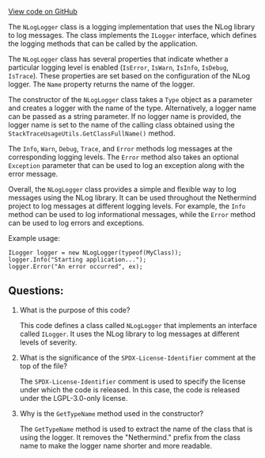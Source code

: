 [View code on GitHub](https://github.com/nethermindeth/nethermind/Nethermind.Logging.NLog/NLogLogger.cs)

The `NLogLogger` class is a logging implementation that uses the NLog library to log messages. The class implements the `ILogger` interface, which defines the logging methods that can be called by the application. 

The `NLogLogger` class has several properties that indicate whether a particular logging level is enabled (`IsError`, `IsWarn`, `IsInfo`, `IsDebug`, `IsTrace`). These properties are set based on the configuration of the NLog logger. The `Name` property returns the name of the logger.

The constructor of the `NLogLogger` class takes a `Type` object as a parameter and creates a logger with the name of the type. Alternatively, a logger name can be passed as a string parameter. If no logger name is provided, the logger name is set to the name of the calling class obtained using the `StackTraceUsageUtils.GetClassFullName()` method. 

The `Info`, `Warn`, `Debug`, `Trace`, and `Error` methods log messages at the corresponding logging levels. The `Error` method also takes an optional `Exception` parameter that can be used to log an exception along with the error message.

Overall, the `NLogLogger` class provides a simple and flexible way to log messages using the NLog library. It can be used throughout the Nethermind project to log messages at different logging levels. For example, the `Info` method can be used to log informational messages, while the `Error` method can be used to log errors and exceptions. 

Example usage:

```
ILogger logger = new NLogLogger(typeof(MyClass));
logger.Info("Starting application...");
logger.Error("An error occurred", ex);
```
## Questions: 
 1. What is the purpose of this code?
    
    This code defines a class called `NLogLogger` that implements an interface called `ILogger`. It uses the NLog library to log messages at different levels of severity.

2. What is the significance of the `SPDX-License-Identifier` comment at the top of the file?

    The `SPDX-License-Identifier` comment is used to specify the license under which the code is released. In this case, the code is released under the LGPL-3.0-only license.

3. Why is the `GetTypeName` method used in the constructor?

    The `GetTypeName` method is used to extract the name of the class that is using the logger. It removes the "Nethermind." prefix from the class name to make the logger name shorter and more readable.
